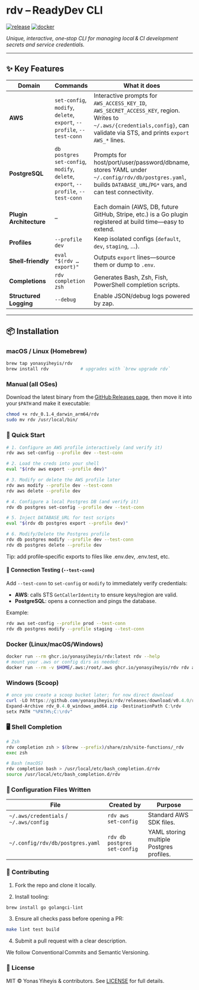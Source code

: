 # **rdv – ReadyDev CLI**

[![release](https://img.shields.io/github/v/release/yonasyiheyis/rdv)](https://github.com/yonasyiheyis/rdv/releases)
[![docker](https://img.shields.io/badge/ghcr.io-rdv-blue?logo=docker)](https://github.com/users/yonasyiheyis/packages/container/package/rdv)

_Unique, interactive, one‑stop CLI for managing local & CI development secrets and service credentials._

---

## ✨ Key Features

| Domain        | Commands                                              | What it does |
|---------------|--------------------------------------------------------|--------------|
| **AWS**       | `set-config`, `modify`, `delete`, `export`, `--profile`, `--test-conn` | Interactive prompts for `AWS_ACCESS_KEY_ID`, `AWS_SECRET_ACCESS_KEY`, region. Writes to `~/.aws/{credentials,config}`, can validate via STS, and prints `export AWS_*` lines. |
| **PostgreSQL**| `db postgres set-config`, `modify`, `delete`, `export`, `--profile`, `--test-conn` | Prompts for host/port/user/password/dbname, stores YAML under `~/.config/rdv/db/postgres.yaml`, builds `DATABASE_URL`/`PG*` vars, and can test connectivity. |
| **Plugin Architecture** | – | Each domain (AWS, DB, future GitHub, Stripe, etc.) is a Go plugin registered at build time—easy to extend. |
| **Profiles**  | `--profile dev`                                       | Keep isolated configs (`default`, `dev`, `staging`, …). |
| **Shell‑friendly** | `eval "$(rdv … export)"`                          | Outputs `export` lines—source them or dump to `.env`. |
| **Completions** | `rdv completion zsh`                                 | Generates Bash, Zsh, Fish, PowerShell completion scripts. |
| **Structured Logging** | `--debug`                                     | Enable JSON/debug logs powered by zap. |


---

## 📦 Installation

### macOS / Linux (Homebrew)

```bash
brew tap yonasyiheyis/rdv
brew install rdv            # upgrades with `brew upgrade rdv`
```

### Manual (all OSes)

Download the latest binary from the [GitHub Releases page](https://github.com/yonasyiheyis/rdv/releases), then move it into your `$PATH` and make it executable:

```bash
chmod +x rdv_0.1.4_darwin_arm64/rdv
sudo mv rdv /usr/local/bin/
```

### 🚀 Quick Start

```bash
# 1. Configure an AWS profile interactively (and verify it)
rdv aws set-config --profile dev --test-conn

# 2. Load the creds into your shell
eval "$(rdv aws export --profile dev)"

# 3. Modify or delete the AWS profile later
rdv aws modify --profile dev --test-conn
rdv aws delete --profile dev

# 4. Configure a local Postgres DB (and verify it)
rdv db postgres set-config --profile dev --test-conn

# 5. Inject DATABASE_URL for test scripts
eval "$(rdv db postgres export --profile dev)"

# 6. Modify/Delete the Postgres profile
rdv db postgres modify --profile dev --test-conn
rdv db postgres delete --profile dev
```
Tip: add profile‑specific exports to files like .env.dev, .env.test, etc.


#### 🧪 Connection Testing (`--test-conn`)

Add `--test-conn` to `set-config` or `modify` to immediately verify credentials:

- **AWS**: calls STS `GetCallerIdentity` to ensure keys/region are valid.
- **PostgreSQL**: opens a connection and pings the database.

Example:

```bash
rdv aws set-config --profile prod --test-conn
rdv db postgres modify --profile staging --test-conn
```

### Docker (Linux/macOS/Windows)

```bash
docker run --rm ghcr.io/yonasyiheyis/rdv:latest rdv --help
# mount your .aws or config dirs as needed:
docker run --rm -v $HOME/.aws:/root/.aws ghcr.io/yonasyiheyis/rdv rdv aws export
```

### Windows (Scoop)

```powershell
# once you create a scoop bucket later; for now direct download
curl -LO https://github.com/yonasyiheyis/rdv/releases/download/v0.4.0/rdv_0.4.0_windows_amd64.zip
Expand-Archive rdv_0.4.0_windows_amd64.zip -DestinationPath C:\rdv
setx PATH "%PATH%;C:\rdv"
```


### 🖥️ Shell Completion

```bash
# Zsh
rdv completion zsh > $(brew --prefix)/share/zsh/site-functions/_rdv
exec zsh

# Bash (macOS)
rdv completion bash > /usr/local/etc/bash_completion.d/rdv
source /usr/local/etc/bash_completion.d/rdv
```

### 🔧 Configuration Files Written

| File                                   | Created by                   | Purpose                                  |
| -------------------------------------- | ---------------------------- | ---------------------------------------- |
| `~/.aws/credentials` / `~/.aws/config` | `rdv aws set-config`         | Standard AWS SDK files.                  |
| `~/.config/rdv/db/postgres.yaml`       | `rdv db postgres set-config` | YAML storing multiple Postgres profiles. |


### 🤝 Contributing

1. Fork the repo and clone it locally.

2. Install tooling:

```bash
brew install go golangci-lint
```

3. Ensure all checks pass before opening a PR:

```bash
make lint test build
```

4. Submit a pull request with a clear description.

We follow Conventional Commits and Semantic Versioning.

### 📄 License
MIT © Yonas Yiheyis & contributors. See [LICENSE](LICENSE) for full details.
